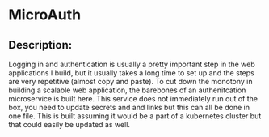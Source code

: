# MicroAuth

## Description:
Logging in and authentication is usually a pretty important step in the web applications I build, but it usually takes a long time to set up and the steps are very repetitive (almost copy and paste). To cut down the monotony in building a scalable web application, the barebones of an authenitcation microservice is built here. This service does not immediately run out of the box, you need to update secrets and and links but this can all be done in one file. This is built assuming it would be a part of a kubernetes cluster but that could easily be updated as well.
